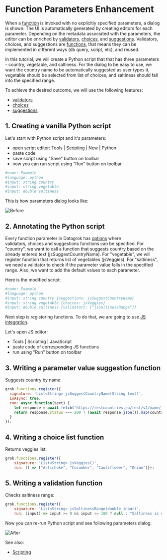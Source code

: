 <!-- TITLE: Function Parameters Enhancement -->
<!-- SUBTITLE: -->

# Function Parameters Enhancement

When a [function](../entities/function.md) is invoked with no explicitly specified parameters, a dialog is shown. 
The UI is automatically generated by creating editors for each parameter. Depending on the metadata associated
with the parameters, the editor can be enriched by [validators](../features/scripting.md#parameter-validators), 
[choices](../features/scripting.md#parameter-choices),
and [suggestions](../features/scripting.md#parameter-suggestions). Validators, choices, and suggestions are [functions](../entities/function.md),
that means they can be implemented in different ways (db query, script, etc), and reused. 

In this tutorial, we will create a Python script that that has three parameters - country, vegetable, and saltiness.
For the dialog to be easy to use, we want the country name to be automatically suggested as user types it, 
vegetable should be selected from list of choices, and saltiness should fall into the specified range.

To achieve the desired outcome, we will use the following features: 
  * [validators](../features/scripting.md#parameter-validators) 
  * [choices](../features/scripting.md#parameter-choices)
  * [suggestions](../features/scripting.md#parameter-suggestions)

## 1. Creating a vanilla Python script
  
Let's start with Python script and it's parameters:
  * open script editor: Tools | Scripting | New | Python
  * paste code
  * save script using "Save" button on toolbar
  * now you can run script using "Run" button on toolbar

```python
#name: Example
#language: python
#input: string country
#input: string vegetable
#input: double saltiness
```

This is how parameters dialog looks like:

![Before](../uploads/gifs/tutorials/func-params-enhancement-fig-1.gif "Before") 

## 2. Annotating the Python script

Every function parameter in Datagrok has [options](../features/scripting.md#options) where  
validators, choices and suggestions functions can be specified. For "country", we want to call a function 
that suggests country based on the already entered text (jsSuggestCountryName).  For "vegetable", we will register 
function that returns list of vegetables (jsVeggies). For "saltiness", we need a validator to check if
the parameter value falls in the specified range. Also, we want to add the default values to each parameter.

Here is the modified script:

```python
#name: Example
#language: python
#input: string country {suggestions: jsSuggestCountryName}
#input: string vegetable {choices: jsVeggies}
#input: double saltiness {validators: ["jsSaltinessRange"]}
```

Next step is registering functions. To do that, we are going to use [JS integration](../features/js-integration.md).  

Let's open JS editor: 
  * Tools | Scripting | JavaScript
  * paste code of corresponding JS functions
  * run using "Run" button on toolbar 

## 3. Writing a parameter value suggestion function

Suggests country by name: 
```javascript
grok.functions.register({
  signature: 'List<String> jsSuggestCountryName(String text)',
  isAsync: true,
  run: async function(text) {
    let response = await fetch('https://restcountries.eu/rest/v2/name/' + text);
    return response.status === 200 ? (await response.json()).map(country => country['name']) : [];
  }
});
```

## 4. Writing a choice list function

Returns veggies list: 
```javascript
grok.functions.register({
    signature: 'List<String> jsVeggies()',
    run: () => ["Artichoke", "Cucumber", "Cauliflower", "Onion"]});
```

## 5. Writing a validation function

Checks saltiness range:
```javascript
grok.functions.register({
    signature: 'List<String> jsSaltinessRange(double input)',
    run: (input) => input >= 0 && input <= 100 ? null : "Saltiness is out of range"});
```

Now you can re-run Python script and see following parameters dialog:

![After](../uploads/gifs/tutorials/func-params-enhancement-fig-2.gif "After") 

See also: 
  * [Scripting](../features/scripting.md)
